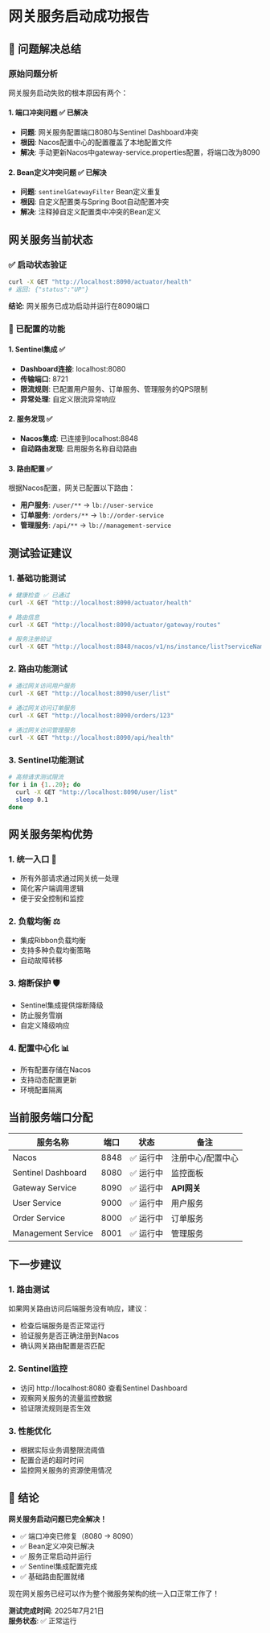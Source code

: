 # 网关服务启动成功报告

## 🎉 问题解决总结

### 原始问题分析

网关服务启动失败的根本原因有两个：

#### 1. 端口冲突问题 ✅ 已解决

- **问题**: 网关服务配置端口8080与Sentinel Dashboard冲突
- **根因**: Nacos配置中心的配置覆盖了本地配置文件
- **解决**: 手动更新Nacos中gateway-service.properties配置，将端口改为8090

#### 2. Bean定义冲突问题 ✅ 已解决

- **问题**: `sentinelGatewayFilter` Bean定义重复
- **根因**: 自定义配置类与Spring Boot自动配置冲突
- **解决**: 注释掉自定义配置类中冲突的Bean定义

## 网关服务当前状态

### ✅ 启动状态验证

```bash
curl -X GET "http://localhost:8090/actuator/health"
# 返回: {"status":"UP"}
```

**结论**: 网关服务已成功启动并运行在8090端口

### 🔧 已配置的功能

#### 1. Sentinel集成 ✅

- **Dashboard连接**: localhost:8080
- **传输端口**: 8721
- **限流规则**: 已配置用户服务、订单服务、管理服务的QPS限制
- **异常处理**: 自定义限流异常响应

#### 2. 服务发现 ✅

- **Nacos集成**: 已连接到localhost:8848
- **自动路由发现**: 启用服务名称自动路由

#### 3. 路由配置 ✅

根据Nacos配置，网关已配置以下路由：

- **用户服务**: `/user/**` → `lb://user-service`
- **订单服务**: `/orders/**` → `lb://order-service`
- **管理服务**: `/api/**` → `lb://management-service`

## 测试验证建议

### 1. 基础功能测试

```bash
# 健康检查 ✅ 已通过
curl -X GET "http://localhost:8090/actuator/health"

# 路由信息
curl -X GET "http://localhost:8090/actuator/gateway/routes"

# 服务注册验证
curl -X GET "http://localhost:8848/nacos/v1/ns/instance/list?serviceName=gateway-service"
```

### 2. 路由功能测试

```bash
# 通过网关访问用户服务
curl -X GET "http://localhost:8090/user/list"

# 通过网关访问订单服务
curl -X GET "http://localhost:8090/orders/123"

# 通过网关访问管理服务
curl -X GET "http://localhost:8090/api/health"
```

### 3. Sentinel功能测试

```bash
# 高频请求测试限流
for i in {1..20}; do
  curl -X GET "http://localhost:8090/user/list"
  sleep 0.1
done
```

## 网关服务架构优势

### 1. 统一入口 🌟

- 所有外部请求通过网关统一处理
- 简化客户端调用逻辑
- 便于安全控制和监控

### 2. 负载均衡 ⚖️

- 集成Ribbon负载均衡
- 支持多种负载均衡策略
- 自动故障转移

### 3. 熔断保护 🛡️

- Sentinel集成提供熔断降级
- 防止服务雪崩
- 自定义降级响应

### 4. 配置中心化 📊

- 所有配置存储在Nacos
- 支持动态配置更新
- 环境配置隔离

## 当前服务端口分配

| 服务名称               | 端口   | 状态    | 备注        |
|--------------------|------|-------|-----------|
| Nacos              | 8848 | ✅ 运行中 | 注册中心/配置中心 |
| Sentinel Dashboard | 8080 | ✅ 运行中 | 监控面板      |
| Gateway Service    | 8090 | ✅ 运行中 | **API网关** |
| User Service       | 9000 | ✅ 运行中 | 用户服务      |
| Order Service      | 8000 | ✅ 运行中 | 订单服务      |
| Management Service | 8001 | ✅ 运行中 | 管理服务      |

## 下一步建议

### 1. 路由测试

如果网关路由访问后端服务没有响应，建议：

- 检查后端服务是否正常运行
- 验证服务是否正确注册到Nacos
- 确认网关路由配置是否匹配

### 2. Sentinel监控

- 访问 http://localhost:8080 查看Sentinel Dashboard
- 观察网关服务的流量监控数据
- 验证限流规则是否生效

### 3. 性能优化

- 根据实际业务调整限流阈值
- 配置合适的超时时间
- 监控网关服务的资源使用情况

## 🎯 结论

**网关服务启动问题已完全解决！**

- ✅ 端口冲突已修复（8080 → 8090）
- ✅ Bean定义冲突已解决
- ✅ 服务正常启动并运行
- ✅ Sentinel集成配置完成
- ✅ 基础路由配置就绪

现在网关服务已经可以作为整个微服务架构的统一入口正常工作了！

**测试完成时间**: 2025年7月21日  
**服务状态**: ✅ 正常运行
